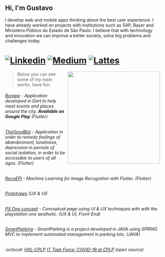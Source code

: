 ## Hi, I'm Gustavo
I develop web and mobile apps thinking about the best user experience. I have already worked on projects with institutions such as SAP, Bayer and Ministério Público do Estado de São Paulo. I believe that with technology and innovation we can improve a better society, solve big problems and challenges today.

# [![Linkedin](https://img.shields.io/badge/-LinkedIn-242A2D?style=flat-square&logo=Linkedin&logoColor=white&link=https://www.linkedin.com/in/gustavoduregger/)](https://www.linkedin.com/in/gustavoduregger/) [![Medium](https://img.shields.io/badge/-Medium-242A2D?style=flat-square&logo=medium&logoColor=white&link=https://medium.com/@gustavo.duregger)](https://medium.com/@gustavo.duregger) [![Lattes](https://img.shields.io/badge/-CNPqLattes-242A2D?style=flat-square&link=http://lattes.cnpq.br/7411070819178956)](http://lattes.cnpq.br/7411070819178956) 

<img align="right" width="300" src="https://github-readme-stats.vercel.app/api?username=GustavoDuregger&theme=tokyonight"/>

> Below you can see some of my main works, have fun.

###### [Borapp](https://play.google.com/store/apps/details?id=com.gduregger.borapp) - Application developed in Dart to help meet events and places around the city. **Available on Google Play** (Flutter)
###### [TheGoodBot](https://github.com/GustavoDuregger/the_good_bot_public) - Application in order to remedy feelings of abandonment, loneliness, depression in periods of social isolation, in order to be accessible to users of all ages. (Flutter)
###### [RecoEPI](https://github.com/GustavoDuregger/recoepi) - Machine Learning for Image Recognition with Flutter. (Flutter)
###### [Prototypes](https://gist.github.com/GustavoDuregger/12f46da46badcab1fee358437d7e0bc4) (UX & UI)
###### [PS One concept](https://github.com/GustavoDuregger/psone) - Conceptual page using UI & UX techniques with with the playstation one aesthetic. (UX & UI, Front-End)
###### [SmartParking](https://github.com/GustavoDuregger/SmartPark) - SmartParking is a project developed in JAVA using SPRING MVC to implement automated management in parking lots. (JAVA)
###### :octocat: [HXL-CPLP](https://github.com/HXL-CPLP) [IT Task Force: COVID-19 at CPLP](https://github.com/covid-taskforce-cplp) (open source)



